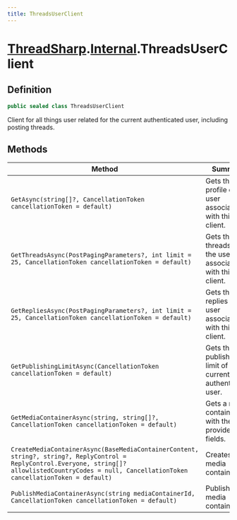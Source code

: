 ```yaml
---
title: ThreadsUserClient
---
```


# [ThreadSharp](../).[Internal](./).ThreadsUserClient

## Definition

```c#
public sealed class ThreadsUserClient
```

Client for all things user related for the current authenticated user, including posting threads.

## Methods

| Method                                                                                                                                                                                                  | Summary                                                        | Return Value                                                                                                                                                               |
|---------------------------------------------------------------------------------------------------------------------------------------------------------------------------------------------------------|----------------------------------------------------------------|----------------------------------------------------------------------------------------------------------------------------------------------------------------------------|
| `GetAsync(string[]?, CancellationToken cancellationToken = default)`                                                                                                                                    | Gets the profile of the user associated with this client.      | The result, containing either the [`ThreadsProfile`](../Models/Api/ThreadsProfile) or an error.                                                                            |
| `GetThreadsAsync(PostPagingParameters?, int limit = 25, CancellationToken cancellationToken = default)`                                                                                                 | Gets the threads of the user associated with this client.      | The result, containing either a list of [`ThreadsPost`](../Models/Api/ThreadsPost)s or an error.                                                                           |
| `GetRepliesAsync(PostPagingParameters?, int limit = 25, CancellationToken cancellationToken = default)`                                                                                                 | Gets the replies of the user associated with this client.      | The result, containing either a list of [`ThreadsPost`](../Models/Api/ThreadsPost)s or an error.                                                                           |
| `GetPublishingLimitAsync(CancellationToken cancellationToken = default)`                                                                                                                                | Gets the publishing limit of the currently authenticated user. | The result, containing either the [`ThreadsPublishingLimitData`](../Models/Api/ThreadsPublishingLimitData) or an error.                                                    |
| `GetMediaContainerAsync(string, string[]?, CancellationToken cancellationToken = default)`                                                                                                              | Gets a media container, with the provided fields.              | The result, containing either a [`ThreadsIdContainer`](../Models/Api/ThreadsIdContainer) in which the additional fields are in its UnrecognizedData property, or an error. |
| `CreateMediaContainerAsync(BaseMediaContainerContent, string?, string?, ReplyControl = ReplyControl.Everyone, string[]? allowlistedCountryCodes = null, CancellationToken cancellationToken = default)` | Creates a media container.                                     | The result, containing either a [`ThreadsIdContainer`](../Models/Api/ThreadsIdContainer) or an error.                                                                      |
| `PublishMediaContainerAsync(string mediaContainerId, CancellationToken cancellationToken = default)`                                                                                                    | Publishes a media container.                                   | The result, containing either a [`ThreadsIdContainer`](../Models/Api/ThreadsIdContainer) or an error.                                                                      |